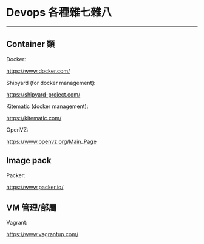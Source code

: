 Devops 各種雜七雜八
====
----

## Container 類

Docker:

<https://www.docker.com/>

Shipyard (for docker management):

<https://shipyard-project.com/>

Kitematic (docker management):

<https://kitematic.com/>

OpenVZ:

<https://www.openvz.org/Main_Page>

## Image pack

Packer:

<https://www.packer.io/>

## VM 管理/部屬

Vagrant:

<https://www.vagrantup.com/>